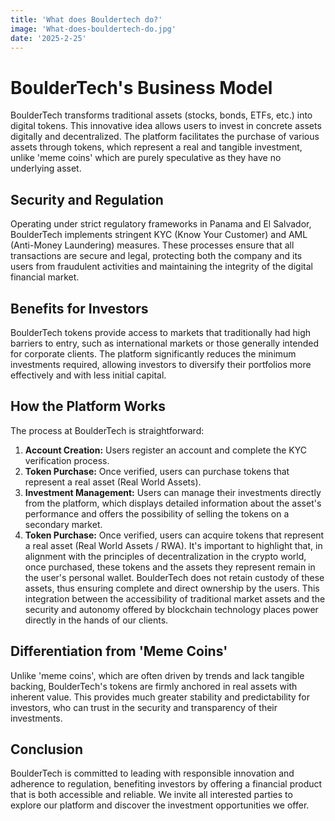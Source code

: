 ```yaml
---
title: 'What does Bouldertech do?'
image: 'What-does-bouldertech-do.jpg'
date: '2025-2-25'
---
```

# BoulderTech's Business Model

BoulderTech transforms traditional assets (stocks, bonds, ETFs, etc.) into digital tokens. This innovative idea allows users to invest in concrete assets digitally and decentralized. The platform facilitates the purchase of various assets through tokens, which represent a real and tangible investment, unlike 'meme coins' which are purely speculative as they have no underlying asset.

## Security and Regulation

Operating under strict regulatory frameworks in Panama and El Salvador, BoulderTech implements stringent KYC (Know Your Customer) and AML (Anti-Money Laundering) measures. These processes ensure that all transactions are secure and legal, protecting both the company and its users from fraudulent activities and maintaining the integrity of the digital financial market.

## Benefits for Investors

BoulderTech tokens provide access to markets that traditionally had high barriers to entry, such as international markets or those generally intended for corporate clients. The platform significantly reduces the minimum investments required, allowing investors to diversify their portfolios more effectively and with less initial capital.

## How the Platform Works

The process at BoulderTech is straightforward:

1. **Account Creation:** Users register an account and complete the KYC verification process.
2. **Token Purchase:** Once verified, users can purchase tokens that represent a real asset (Real World Assets).
3. **Investment Management:** Users can manage their investments directly from the platform, which displays detailed information about the asset's performance and offers the possibility of selling the tokens on a secondary market.
4. **Token Purchase:** Once verified, users can acquire tokens that represent a real asset (Real World Assets / RWA). It's important to highlight that, in alignment with the principles of decentralization in the crypto world, once purchased, these tokens and the assets they represent remain in the user's personal wallet. BoulderTech does not retain custody of these assets, thus ensuring complete and direct ownership by the users. This integration between the accessibility of traditional market assets and the security and autonomy offered by blockchain technology places power directly in the hands of our clients.

## Differentiation from 'Meme Coins'

Unlike 'meme coins', which are often driven by trends and lack tangible backing, BoulderTech's tokens are firmly anchored in real assets with inherent value. This provides much greater stability and predictability for investors, who can trust in the security and transparency of their investments.

## Conclusion

BoulderTech is committed to leading with responsible innovation and adherence to regulation, benefiting investors by offering a financial product that is both accessible and reliable. We invite all interested parties to explore our platform and discover the investment opportunities we offer.
